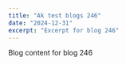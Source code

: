 ```yaml
---
title: "Ak test blogs 246"
date: "2024-12-31"
excerpt: "Excerpt for blog 246"
---
```


Blog content for blog 246